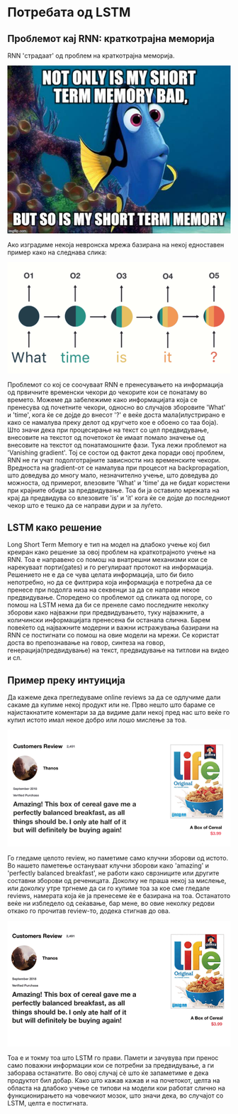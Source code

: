 # Потребата од LSTM

## Проблемот кај RNN: краткотрајна меморија

RNN 'страдаат' од проблем на краткотрајна меморија. 

![meme](./media/meme.jpg)

Ако изградиме некоја невронска мрежа базирана на некој едноставен пример како на следнава слика:

![Long term memory problem](./media/long-term-memory-problem.png)

Проблемот со кој се соочуваат RNN е пренесувањето на информација од првичните временски чекори до чекорите кои се понатаму во времето. Можеме да забележиме како информацијата која се пренесува од почетните чекори, односно во случајов зборовите 'What' и 'time', кога ќе се дојде до внесот '?' е веќе доста мала(илустрирано е како се намалува преку делот од кругчето кое е обоено со таа боја). Што значи дека при процесирање на текст со цел предвидување, внесовите на текстот од почетокот ќе имаат помало значење од внесовите на текстот од понатамошните фази. Тука лежи проблемот на 'Vanishing gradient'. Тој се состои од фактот дека поради овој проблем, RNN не ги учат подолготрајните зависности низ временските чекори. Вредноста на gradient-от се намалува при процесот на backpropagation, што доведува до многу мало, незначително учење, што доведува до можноста, од примерот, влeзовите 'What' и 'time' да не бидат користени при крајните обиди за предвидување. Тоа би ја оставило мрежата на крај да предвидува со влезовите 'is' и 'it' кога ќе се дојде до последниот чекор што е тешко да се направи дури и за луѓето.

## LSTM како решение

Long Short Term Memory е тип на модел на длабоко учење кој бил креиран како решение за овој проблем на краткотрајното учење на RNN. Тоа е направено со помош на внатрешни механизми кои се нарекуваат порти(gates) и го регулираат протокот на информација. Решението не е да се чува целата информација, што би било непотребно, но да се филтрира која информација е потребна да се пренесе при подолга низа на секвенци за да се направи некое предвидување. Споредено со проблемот од сликата од погоре, со помош на LSTM нема да би се пренеле само последните неколку зборови како најважни при предвидувањето, туку најважните, а количински информацијата пренесена би останала слична. Барем повеќето од најважните модерни и важни истражувања базирани на RNN се постигнати со помош на овие модели на мрежи. Се користат доста во препознавање на говор, синтеза на говор, генерација(предвидување) на текст, предвидување на титлови на видео и сл.

## Пример преку интуиција

Да кажеме дека прегледуваме online reviews за да се одлучиме дали сакаме да купиме некој продукт или не. Прво нешто што бараме се најистакнатите коментари за да видиме дали некој пред нас што веќе го купил истото имал некое добро или лошо мислење за тоа. 

![](./media/cereal-review.png)

Го гледаме целото review, но паметиме само клучни зборови од истото. Во нашето паметење остануваат клучни зборови како 'amazing' и 'perfectly balanced breakfast', не работи како сврзниците или другите составни зборови од реченицата. Доколку не праша некој за мислење, или доколку утре тргнеме да си го купиме тоа за кое сме гледале reviews, намерата која ќе ја пренесеме ќе е базирана на тоа. Останатото веќе ни избледело од сеќавање, бар мене, во овие неколку редови откако го прочитав review-то, додека стигнав до ова.

![cereal-review1](./media/cereal-review1.gif)

Тоа е и токму тоа што LSTM го прави. Памети и зачувува при пренос само поважни информации кои се потребни за предвидување, а ги заборава останатите. Во овој случај сè што ќе запаметиме е дека продуктот бил добар. Како што кажав кажав и на почетокот, целта на областа на длабоко учење се типови на модели кои работат слично на функционирањето на човечкиот мозок, што значи дека, во случајот со LSTM, целта е постигната.
